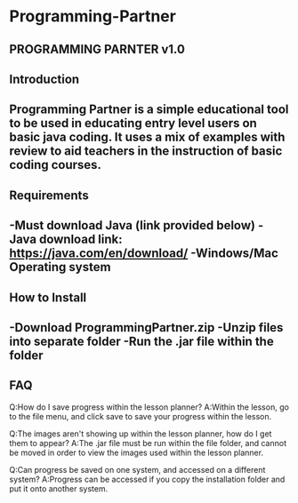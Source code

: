 # Programming-Partner
PROGRAMMING PARNTER v1.0
-------------
Introduction
-------------
Programming Partner is a simple educational tool to
be used in educating entry level users on basic java
coding. It uses a mix of examples with review to aid
teachers in the instruction of basic coding courses.
-------------
Requirements
-------------
-Must download Java (link provided below)
-Java download link: https://java.com/en/download/
-Windows/Mac Operating system
---------------
How to Install
---------------
-Download ProgrammingPartner.zip
-Unzip files into separate folder
-Run the .jar file within the folder
----
FAQ
----
Q:How do I save progress within the lesson planner?
A:Within the lesson, go to the file menu, and click save
to save your progress within the lesson.

Q:The images aren't showing up within the lesson planner,
how do I get them to appear?
A:The .jar file must be run within the file folder, and
cannot be moved in order to view the images used within
the lesson planner.

Q:Can progress be saved on one system, and accessed on 
a different system?
A:Progress can be accessed if you copy the installation
folder and put it onto another system.
